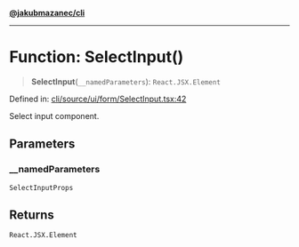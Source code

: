[**@jakubmazanec/cli**](../README.md)

---

# Function: SelectInput()

> **SelectInput**(`__namedParameters`): `React.JSX.Element`

Defined in:
[cli/source/ui/form/SelectInput.tsx:42](https://github.com/jakubmazanec/tools/blob/f779e75b9ef98389e12e52575295bd1ef364daca/packages/cli/source/ui/form/SelectInput.tsx#L42)

Select input component.

## Parameters

### \_\_namedParameters

`SelectInputProps`

## Returns

`React.JSX.Element`
